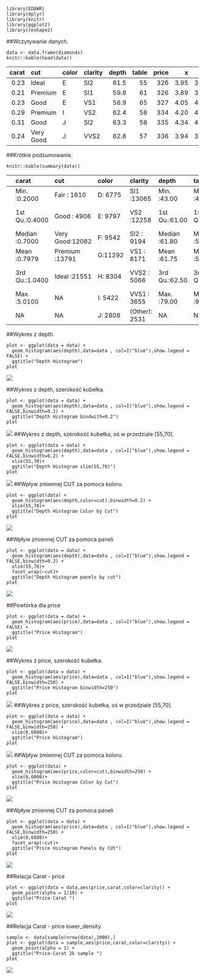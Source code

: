     library(EDAWR)
    library(dplyr)
    library(knitr)
    library(ggplot2)
    library(reshape2)

\#\#Wczytywanie danych.

    data <- data.frame(diamonds)
    knitr::kable(head(data))

<table>
<thead>
<tr class="header">
<th style="text-align: right;">carat</th>
<th style="text-align: left;">cut</th>
<th style="text-align: left;">color</th>
<th style="text-align: left;">clarity</th>
<th style="text-align: right;">depth</th>
<th style="text-align: right;">table</th>
<th style="text-align: right;">price</th>
<th style="text-align: right;">x</th>
<th style="text-align: right;">y</th>
<th style="text-align: right;">z</th>
</tr>
</thead>
<tbody>
<tr class="odd">
<td style="text-align: right;">0.23</td>
<td style="text-align: left;">Ideal</td>
<td style="text-align: left;">E</td>
<td style="text-align: left;">SI2</td>
<td style="text-align: right;">61.5</td>
<td style="text-align: right;">55</td>
<td style="text-align: right;">326</td>
<td style="text-align: right;">3.95</td>
<td style="text-align: right;">3.98</td>
<td style="text-align: right;">2.43</td>
</tr>
<tr class="even">
<td style="text-align: right;">0.21</td>
<td style="text-align: left;">Premium</td>
<td style="text-align: left;">E</td>
<td style="text-align: left;">SI1</td>
<td style="text-align: right;">59.8</td>
<td style="text-align: right;">61</td>
<td style="text-align: right;">326</td>
<td style="text-align: right;">3.89</td>
<td style="text-align: right;">3.84</td>
<td style="text-align: right;">2.31</td>
</tr>
<tr class="odd">
<td style="text-align: right;">0.23</td>
<td style="text-align: left;">Good</td>
<td style="text-align: left;">E</td>
<td style="text-align: left;">VS1</td>
<td style="text-align: right;">56.9</td>
<td style="text-align: right;">65</td>
<td style="text-align: right;">327</td>
<td style="text-align: right;">4.05</td>
<td style="text-align: right;">4.07</td>
<td style="text-align: right;">2.31</td>
</tr>
<tr class="even">
<td style="text-align: right;">0.29</td>
<td style="text-align: left;">Premium</td>
<td style="text-align: left;">I</td>
<td style="text-align: left;">VS2</td>
<td style="text-align: right;">62.4</td>
<td style="text-align: right;">58</td>
<td style="text-align: right;">334</td>
<td style="text-align: right;">4.20</td>
<td style="text-align: right;">4.23</td>
<td style="text-align: right;">2.63</td>
</tr>
<tr class="odd">
<td style="text-align: right;">0.31</td>
<td style="text-align: left;">Good</td>
<td style="text-align: left;">J</td>
<td style="text-align: left;">SI2</td>
<td style="text-align: right;">63.3</td>
<td style="text-align: right;">58</td>
<td style="text-align: right;">335</td>
<td style="text-align: right;">4.34</td>
<td style="text-align: right;">4.35</td>
<td style="text-align: right;">2.75</td>
</tr>
<tr class="even">
<td style="text-align: right;">0.24</td>
<td style="text-align: left;">Very Good</td>
<td style="text-align: left;">J</td>
<td style="text-align: left;">VVS2</td>
<td style="text-align: right;">62.8</td>
<td style="text-align: right;">57</td>
<td style="text-align: right;">336</td>
<td style="text-align: right;">3.94</td>
<td style="text-align: right;">3.96</td>
<td style="text-align: right;">2.48</td>
</tr>
</tbody>
</table>

\#\#Krótkie podsumowanie.

    knitr::kable(summary(data))

<table>
<colgroup>
<col style="width: 2%" />
<col style="width: 10%" />
<col style="width: 11%" />
<col style="width: 5%" />
<col style="width: 9%" />
<col style="width: 9%" />
<col style="width: 9%" />
<col style="width: 9%" />
<col style="width: 10%" />
<col style="width: 10%" />
<col style="width: 10%" />
</colgroup>
<thead>
<tr class="header">
<th style="text-align: left;"></th>
<th style="text-align: left;">carat</th>
<th style="text-align: left;">cut</th>
<th style="text-align: left;">color</th>
<th style="text-align: left;">clarity</th>
<th style="text-align: left;">depth</th>
<th style="text-align: left;">table</th>
<th style="text-align: left;">price</th>
<th style="text-align: left;">x</th>
<th style="text-align: left;">y</th>
<th style="text-align: left;">z</th>
</tr>
</thead>
<tbody>
<tr class="odd">
<td style="text-align: left;"></td>
<td style="text-align: left;">Min. :0.2000</td>
<td style="text-align: left;">Fair : 1610</td>
<td style="text-align: left;">D: 6775</td>
<td style="text-align: left;">SI1 :13065</td>
<td style="text-align: left;">Min. :43.00</td>
<td style="text-align: left;">Min. :43.00</td>
<td style="text-align: left;">Min. : 326</td>
<td style="text-align: left;">Min. : 0.000</td>
<td style="text-align: left;">Min. : 0.000</td>
<td style="text-align: left;">Min. : 0.000</td>
</tr>
<tr class="even">
<td style="text-align: left;"></td>
<td style="text-align: left;">1st Qu.:0.4000</td>
<td style="text-align: left;">Good : 4906</td>
<td style="text-align: left;">E: 9797</td>
<td style="text-align: left;">VS2 :12258</td>
<td style="text-align: left;">1st Qu.:61.00</td>
<td style="text-align: left;">1st Qu.:56.00</td>
<td style="text-align: left;">1st Qu.: 950</td>
<td style="text-align: left;">1st Qu.: 4.710</td>
<td style="text-align: left;">1st Qu.: 4.720</td>
<td style="text-align: left;">1st Qu.: 2.910</td>
</tr>
<tr class="odd">
<td style="text-align: left;"></td>
<td style="text-align: left;">Median :0.7000</td>
<td style="text-align: left;">Very Good:12082</td>
<td style="text-align: left;">F: 9542</td>
<td style="text-align: left;">SI2 : 9194</td>
<td style="text-align: left;">Median :61.80</td>
<td style="text-align: left;">Median :57.00</td>
<td style="text-align: left;">Median : 2401</td>
<td style="text-align: left;">Median : 5.700</td>
<td style="text-align: left;">Median : 5.710</td>
<td style="text-align: left;">Median : 3.530</td>
</tr>
<tr class="even">
<td style="text-align: left;"></td>
<td style="text-align: left;">Mean :0.7979</td>
<td style="text-align: left;">Premium :13791</td>
<td style="text-align: left;">G:11292</td>
<td style="text-align: left;">VS1 : 8171</td>
<td style="text-align: left;">Mean :61.75</td>
<td style="text-align: left;">Mean :57.46</td>
<td style="text-align: left;">Mean : 3933</td>
<td style="text-align: left;">Mean : 5.731</td>
<td style="text-align: left;">Mean : 5.735</td>
<td style="text-align: left;">Mean : 3.539</td>
</tr>
<tr class="odd">
<td style="text-align: left;"></td>
<td style="text-align: left;">3rd Qu.:1.0400</td>
<td style="text-align: left;">Ideal :21551</td>
<td style="text-align: left;">H: 8304</td>
<td style="text-align: left;">VVS2 : 5066</td>
<td style="text-align: left;">3rd Qu.:62.50</td>
<td style="text-align: left;">3rd Qu.:59.00</td>
<td style="text-align: left;">3rd Qu.: 5324</td>
<td style="text-align: left;">3rd Qu.: 6.540</td>
<td style="text-align: left;">3rd Qu.: 6.540</td>
<td style="text-align: left;">3rd Qu.: 4.040</td>
</tr>
<tr class="even">
<td style="text-align: left;"></td>
<td style="text-align: left;">Max. :5.0100</td>
<td style="text-align: left;">NA</td>
<td style="text-align: left;">I: 5422</td>
<td style="text-align: left;">VVS1 : 3655</td>
<td style="text-align: left;">Max. :79.00</td>
<td style="text-align: left;">Max. :95.00</td>
<td style="text-align: left;">Max. :18823</td>
<td style="text-align: left;">Max. :10.740</td>
<td style="text-align: left;">Max. :58.900</td>
<td style="text-align: left;">Max. :31.800</td>
</tr>
<tr class="odd">
<td style="text-align: left;"></td>
<td style="text-align: left;">NA</td>
<td style="text-align: left;">NA</td>
<td style="text-align: left;">J: 2808</td>
<td style="text-align: left;">(Other): 2531</td>
<td style="text-align: left;">NA</td>
<td style="text-align: left;">NA</td>
<td style="text-align: left;">NA</td>
<td style="text-align: left;">NA</td>
<td style="text-align: left;">NA</td>
<td style="text-align: left;">NA</td>
</tr>
</tbody>
</table>

\#\#Wykres z depth.

    plot <- ggplot(data = data) + 
      geom_histogram(aes(depth),data=data , col=I("blue"),show.legend = FALSE) +
      ggtitle("Depth Histogram")
    plot

![](zad2_files/figure-markdown_strict/depth_hist-1.png)

\#\#Wykres z depth, szerokość kubełka.

    plot <- ggplot(data = data) + 
      geom_histogram(aes(depth),data=data , col=I("blue"),show.legend = FALSE,binwidth=0.2) +
      ggtitle("Depth Histogram bindwith=0.2")
    plot

![](zad2_files/figure-markdown_strict/depth_hist_bindwidth-1.png)
\#\#Wykres z depth, szerokość kubełka, oś w przedziale \[55,70\].

    plot <- ggplot(data = data) + 
      geom_histogram(aes(depth),data=data , col=I("blue"),show.legend = FALSE,binwidth=0.2) +
      xlim(55,70)+
      ggtitle("Depth Histogram xlim(55,70)")
    plot

![](zad2_files/figure-markdown_strict/depth_xlim-1.png) \#\#Wpływ
zmiennej CUT za pomoca koloru.

    plot <- ggplot(data) + 
      geom_histogram(aes(depth,color=cut),binwidth=0.2) +
      xlim(55,70)+
      ggtitle("Depth Histogram Color by Cut")
    plot

![](zad2_files/figure-markdown_strict/depth_color-1.png)

\#\#Wpływ zmiennej CUT za pomoca paneli

    plot <- ggplot(data = data) + 
      geom_histogram(aes(depth),data=data , col=I("blue"),show.legend = FALSE,binwidth=0.2) +
      xlim(55,70)+
      facet_wrap(~cut)+
      ggtitle("Depth Histogram panels by cut")
    plot

![](zad2_files/figure-markdown_strict/depth__panels-1.png)

\#\#Powtórka dla price

    plot <- ggplot(data = data) + 
      geom_histogram(aes(price),data=data , col=I("blue"),show.legend = FALSE) +
      ggtitle("Price Histogram")
    plot

![](zad2_files/figure-markdown_strict/price-1.png)

\#\#Wykres z price, szerokość kubełka.

    plot <- ggplot(data = data) + 
      geom_histogram(aes(price),data=data , col=I("blue"),show.legend = FALSE,binwidth=250) +
      ggtitle("Price Histogram binwidth=250")
    plot

![](zad2_files/figure-markdown_strict/price_bindw-1.png) \#\#Wykres z
price, szerokość kubełka, oś w przedziale \[55,70\].

    plot <- ggplot(data = data) + 
      geom_histogram(aes(price),data=data , col=I("blue"),show.legend = FALSE,binwidth=250) +
      xlim(0,6000)+
      ggtitle("Price Histogram")
    plot

![](zad2_files/figure-markdown_strict/price_xlim-1.png) \#\#Wpływ
zmiennej CUT za pomoca koloru.

    plot <- ggplot(data) + 
      geom_histogram(aes(price,color=cut),binwidth=250) +
      xlim(0,6000)+
      ggtitle("Price Histogram Color by Cut")
    plot

![](zad2_files/figure-markdown_strict/price_color-1.png)

\#\#Wpływ zmiennej CUT za pomoca paneli

    plot <- ggplot(data = data) + 
      geom_histogram(aes(price),data=data , col=I("blue"),show.legend = FALSE,binwidth=250) +
      xlim(0,6000)+
      facet_wrap(~cut)+
      ggtitle("Price Histogram Panels by CUt")
    plot

![](zad2_files/figure-markdown_strict/price_panels-1.png)

\#\#Relacja Carat - price

    plot <- ggplot(data = data,aes(price,carat,color=clarity)) + 
      geom_point(alpha = 1/10) +
      ggtitle("Price-Carat ")
    plot

![](zad2_files/figure-markdown_strict/Carat-price-1.png)

\#\#Relacja Carat - price lower\_density

    sample <- data[sample(nrow(data),2000),]
    plot <- ggplot(data = sample,aes(price,carat,color=clarity)) + 
      geom_point(alpha = 1) +
      ggtitle("Price-Carat 2k sample ")
    plot

![](zad2_files/figure-markdown_strict/Carat-price_sample-1.png)
